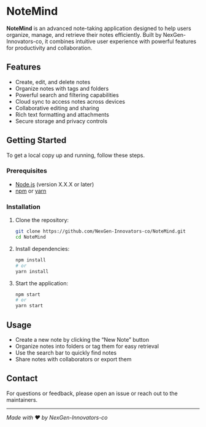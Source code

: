 # NoteMind

**NoteMind** is an advanced note-taking application designed to help users organize, manage, and retrieve their notes efficiently. Built by NexGen-Innovators-co, it combines intuitive user experience with powerful features for productivity and collaboration.

## Features

- Create, edit, and delete notes
- Organize notes with tags and folders
- Powerful search and filtering capabilities
- Cloud sync to access notes across devices
- Collaborative editing and sharing
- Rich text formatting and attachments
- Secure storage and privacy controls

## Getting Started

To get a local copy up and running, follow these steps.

### Prerequisites

- [Node.js](https://nodejs.org/) (version X.X.X or later)
- [npm](https://www.npmjs.com/) or [yarn](https://yarnpkg.com/)

### Installation

1. Clone the repository:
   ```bash
   git clone https://github.com/NexGen-Innovators-co/NoteMind.git
   cd NoteMind
   ```
2. Install dependencies:
   ```bash
   npm install
   # or
   yarn install
   ```
3. Start the application:
   ```bash
   npm start
   # or
   yarn start
   ```

## Usage

- Create a new note by clicking the “New Note” button
- Organize notes into folders or tag them for easy retrieval
- Use the search bar to quickly find notes
- Share notes with collaborators or export them


## Contact

For questions or feedback, please open an issue or reach out to the maintainers.

---

*Made with ❤️ by NexGen-Innovators-co*
